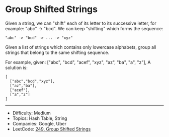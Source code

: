 # Group Shifted Strings

Given a string, we can "shift" each of its letter to its successive letter, for example: "abc" -> "bcd". We can keep "shifting" which forms the sequence:
```
"abc" -> "bcd" -> ... -> "xyz"
```
Given a list of strings which contains only lowercase alphabets, group all strings that belong to the same shifting sequence.

For example, given: ["abc", "bcd", "acef", "xyz", "az", "ba", "a", "z"], 
A solution is:
```
[
  ["abc","bcd","xyz"],
  ["az","ba"],
  ["acef"],
  ["a","z"]
]
```

---

* Difficulty: Medium
* Topics: Hash Table, String
* Companies: Google, Uber
* LeetCode: [249. Group Shifted Strings](https://leetcode.com/problems/group-shifted-strings/description/)
